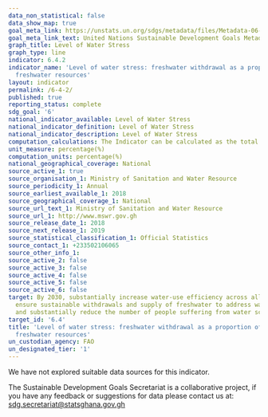 ```yaml
---
data_non_statistical: false
data_show_map: true
goal_meta_link: https://unstats.un.org/sdgs/metadata/files/Metadata-06-04-02.pdf
goal_meta_link_text: United Nations Sustainable Development Goals Metadata (pdf 428kB)
graph_title: Level of Water Stress
graph_type: line
indicator: 6.4.2
indicator_name: 'Level of water stress: freshwater withdrawal as a proportion of available
  freshwater resources'
layout: indicator
permalink: /6-4-2/
published: true
reporting_status: complete
sdg_goal: '6'
national_indicator_available: Level of Water Stress
national_indicator_definition: Level of Water Stress
national_indicator_description: Level of Water Stress
computation_calculations: The Indicator can be calculated as the total volume of groundwater and surface water abstracted (withdrawn) from their sources for human use (e.g.in sectors such as agriculture, industry, or municipal), expressed as a percentage of the total annual renewable water resources.
unit_measure: percentage(%)
computation_units: percentage(%)	
national_geographical_coverage: National
source_active_1: true
source_organisation_1: Ministry of Sanitation and Water Resource
source_periodicity_1: Annual
source_earliest_available_1: 2018
source_geographical_coverage_1: National
source_url_text_1: Ministry of Sanitation and Water Resource			
source_url_1: http://www.mswr.gov.gh
source_release_date_1: 2018
source_next_release_1: 2019
source_statistical_classification_1: Official Statistics
source_contact_1: +233502106065
source_other_info_1:
source_active_2: false
source_active_3: false
source_active_4: false
source_active_5: false
source_active_6: false
target: By 2030, substantially increase water-use efficiency across all sectors and
  ensure sustainable withdrawals and supply of freshwater to address water scarcity
  and substantially reduce the number of people suffering from water scarcity
target_id: '6.4'
title: 'Level of water stress: freshwater withdrawal as a proportion of available
  freshwater resources'
un_custodian_agency: FAO
un_designated_tier: '1'
---
```

We have not explored suitable data sources for this indicator.

The Sustainable Development Goals Secretariat is a collaborative project, if you have any feedback or suggestions for data please contact us at: sdg.secretariat@statsghana.gov.gh
